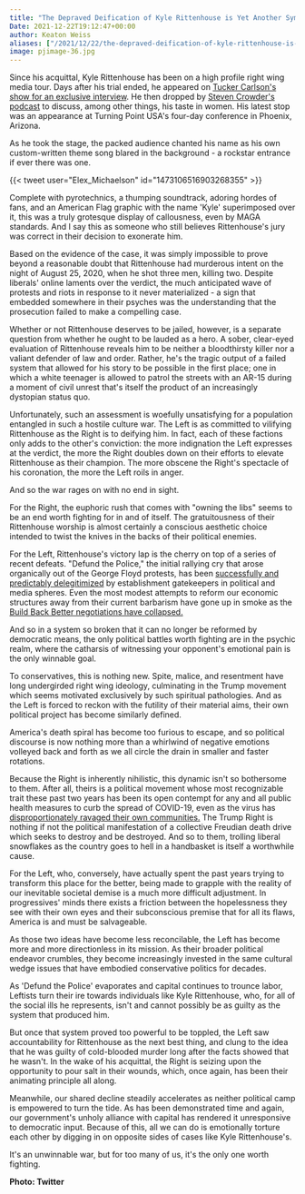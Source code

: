 ```yaml
---
title: "The Depraved Deification of Kyle Rittenhouse is Yet Another Symbol of America's Decline"
Date: 2021-12-22T19:12:47+00:00
author: Keaton Weiss
aliases: ["/2021/12/22/the-depraved-deification-of-kyle-rittenhouse-is-yet-another-symbol-of-americas-decline"]
image: pjimage-36.jpg
---
```


Since his acquittal, Kyle Rittenhouse has been on a high profile right wing media tour. Days after his trial ended, he appeared on [Tucker Carlson's show for an exclusive interview](https://www.youtube.com/watch?v=do7sbWaZstQ). He then dropped by [Steven Crowder's podcast](https://www.youtube.com/watch?v=Dx9XTJ5lu2c) to discuss, among other things, his taste in women. His latest stop was an appearance at Turning Point USA's four-day conference in Phoenix, Arizona.

As he took the stage, the packed audience chanted his name as his own custom-written theme song blared in the background - a rockstar entrance if ever there was one.

{{< tweet user="Elex_Michaelson" id="1473106516903268355" >}}

Complete with pyrotechnics, a thumping soundtrack, adoring hordes of fans, and an American Flag graphic with the name 'Kyle' superimposed over it, this was a truly grotesque display of callousness, even by MAGA standards. And I say this as someone who still believes Rittenhouse's jury was correct in their decision to exonerate him. 

Based on the evidence of the case, it was simply impossible to prove beyond a reasonable doubt that Rittenhouse had murderous intent on the night of August 25, 2020, when he shot three men, killing two. Despite liberals' online laments over the verdict, the much anticipated wave of protests and riots in response to it never materialized - a sign that embedded somewhere in their psyches was the understanding that the prosecution failed to make a compelling case.

Whether or not Rittenhouse deserves to be jailed, however, is a separate question from whether he ought to be lauded as a hero. A sober, clear-eyed evaluation of Rittenhouse reveals him to be neither a bloodthirsty killer nor a valiant defender of law and order. Rather, he's the tragic output of a failed system that allowed for his story to be possible in the first place; one in which a white teenager is allowed to patrol the streets with an AR-15 during a moment of civil unrest that's itself the product of an increasingly dystopian status quo.

Unfortunately, such an assessment is woefully unsatisfying for a population entangled in such a hostile culture war. The Left is as committed to vilifying Rittenhouse as the Right is to deifying him. In fact, each of these factions only adds to the other's conviction: the more indignation the Left expresses at the verdict, the more the Right doubles down on their efforts to elevate Rittenhouse as their champion. The more obscene the Right's spectacle of his coronation, the more the Left roils in anger.

And so the war rages on with no end in sight. 

For the Right, the euphoric rush that comes with "owning the libs" seems to be an end worth fighting for in and of itself. The gratuitousness of their Rittenhouse worship is almost certainly a conscious aesthetic choice intended to twist the knives in the backs of their political enemies.

For the Left, Rittenhouse's victory lap is the cherry on top of a series of recent defeats. "Defund the Police," the initial rallying cry that arose organically out of the George Floyd protests, has been [successfully and predictably delegitimized](https://www.washingtonpost.com/politics/2021/11/05/electoral-demise-defund-police/) by establishment gatekeepers in political and media spheres. Even the most modest attempts to reform our economic structures away from their current barbarism have gone up in smoke as the [Build Back Better negotiations have collapsed.](https://www.nbcnews.com/think/opinion/joe-manchin-dashes-biden-s-build-back-better-dreams-here-ncna1286339) 

And so in a system so broken that it can no longer be reformed by democratic means, the only political battles worth fighting are in the psychic realm, where the catharsis of witnessing your opponent's emotional pain is the only winnable goal. 

To conservatives, this is nothing new. Spite, malice, and resentment have long undergirded right wing ideology, culminating in the Trump movement which seems motivated exclusively by such spiritual pathologies. And as the Left is forced to reckon with the futility of their material aims, their own political project has become similarly defined.

America's death spiral has become too furious to escape, and so political discourse is now nothing more than a whirlwind of negative emotions volleyed back and forth as we all circle the drain in smaller and faster rotations. 

Because the Right is inherently nihilistic, this dynamic isn't so bothersome to them. After all, theirs is a political movement whose most recognizable trait these past two years has been its open contempt for any and all public health measures to curb the spread of COVID-19, even as the virus has [disproportionately ravaged their own communities.](https://www.npr.org/sections/health-shots/2021/12/05/1059828993/data-vaccine-misinformation-trump-counties-covid-death-rate) The Trump Right is nothing if not the political manifestation of a collective Freudian death drive which seeks to destroy and be destroyed. And so to them, trolling liberal snowflakes as the country goes to hell in a handbasket is itself a worthwhile cause.

For the Left, who, conversely, have actually spent the past years trying to transform this place for the better, being made to grapple with the reality of our inevitable societal demise is a much more difficult adjustment. In progressives' minds there exists a friction between the hopelessness they see with their own eyes and their subconscious premise that for all its flaws, America is and must be salvageable.

As those two ideas have become less reconcilable, the Left has become more and more directionless in its mission. As their broader political endeavor crumbles, they become increasingly invested in the same cultural wedge issues that have embodied conservative politics for decades. 

As 'Defund the Police' evaporates and capital continues to trounce labor, Leftists turn their ire towards individuals like Kyle Rittenhouse, who, for all of the social ills he represents, isn't and cannot possibly be as guilty as the system that produced him. 

But once that system proved too powerful to be toppled, the Left saw accountability for Rittenhouse as the next best thing, and clung to the idea that he was guilty of cold-blooded murder long after the facts showed that he wasn't. In the wake of his acquittal, the Right is seizing upon the opportunity to pour salt in their wounds, which, once again, has been their animating principle all along.

Meanwhile, our shared decline steadily accelerates as neither political camp is empowered to turn the tide. As has been demonstrated time and again, our government's unholy alliance with capital has rendered it unresponsive to democratic input. Because of this, all we can do is emotionally torture each other by digging in on opposite sides of cases like Kyle Rittenhouse's. 

It's an unwinnable war, but for too many of us, it's the only one worth fighting.

**Photo: Twitter**
